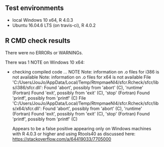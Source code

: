 ## Test environments
* local Windows 10 x64, R 4.0.3
* Ubuntu 16.04.6 LTS (on travis-ci), R 4.0.2

## R CMD check results
There were no ERRORs or WARNINGs. 

There was 1 NOTE on Windows 10 x64:

* checking compiled code ... NOTE
  Note: information on .o files for i386 is not available
  Note: information on .o files for x64 is not available
  File 'C:/Users/JouJo/AppData/Local/Temp/RtmpmaeNI4/sfcr.Rcheck/sfcr/libs/i386/sfcr.dll':
    Found 'abort', possibly from 'abort' (C), 'runtime' (Fortran)
    Found 'exit', possibly from 'exit' (C), 'stop' (Fortran)
    Found 'printf', possibly from 'printf' (C)
  File 'C:/Users/JouJo/AppData/Local/Temp/RtmpmaeNI4/sfcr.Rcheck/sfcr/libs/x64/sfcr.dll':
    Found 'abort', possibly from 'abort' (C), 'runtime' (Fortran)
    Found 'exit', possibly from 'exit' (C), 'stop' (Fortran)
    Found 'printf', possibly from 'printf' (C)
    
  Appears to be a false positive appearing only on Windows machines with R 4.0.3 or higher
  and using Rtools40 as discussed here: https://stackoverflow.com/a/64419033/7705000
  
